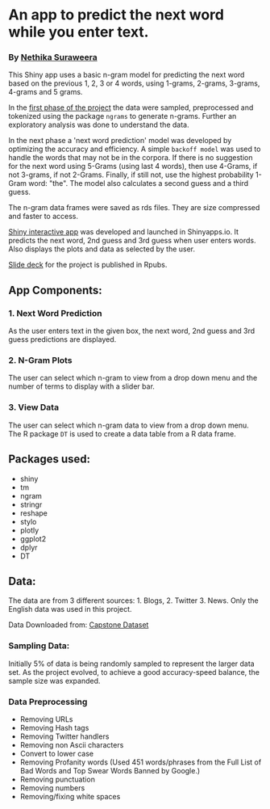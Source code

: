 # An app to predict the next word while you enter text.

### By [Nethika Suraweera](https://www.linkedin.com/in/nethika/)

This Shiny app uses a basic n-gram model for predicting the next word based on the previous 1, 2, 3 or 4 words, using 1-grams, 2-grams, 3-grams, 4-grams and 5 grams.
 
In the [first phase of the project](https://rpubs.com/nethika/milestone_report) the data were sampled, preprocessed and tokenized using the package `ngrams` to generate n-grams. Further an exploratory analysis was done to understand the data.

In the next phase a 'next word prediction' model was developed by optimizing the accuracy and efficiency. A simple `backoff model` was used to handle the words that may not be in the corpora. If there is no suggestion for the next word using 5-Grams (using last 4 words), then use 4-Grams, if not 3-grams, if not 2-Grams. Finally, if still not, use the highest probability  1-Gram word: "the". The model also calculates a second guess and a third guess.

The n-gram data frames were saved as rds files. They are size compressed and faster to access. 

[Shiny interactive app](https://nethika.shinyapps.io/Shiney_App_Next_Word/) was developed and launched in Shinyapps.io. It predicts the next word, 2nd guess and 3rd guess when user enters words. Also displays the plots and data as selected by the user.

[Slide deck](http://rpubs.com/nethika/predict_next_word)  for the project is published in Rpubs.

## App Components:

### 1. Next Word Prediction

As the user enters text in the given box, the next word, 2nd guess and 3rd guess predictions are displayed.

### 2. N-Gram Plots

The user can select which n-gram to view from a drop down menu and the number of terms to display with a slider bar.

### 3. View Data 

The user can select which n-gram data to view from a drop down menu. The R package `DT` is used to create a data table from a R data frame. 

## Packages used:

- shiny
- tm
- ngram
- stringr
- reshape
- stylo
- plotly
- ggplot2
- dplyr
- DT


## Data:

The data are from 3 different sources: 1. Blogs, 2. Twitter 3. News. Only the English data was used in this project.

Data Downloaded from: [Capstone Dataset](https://d396qusza40orc.cloudfront.net/dsscapstone/dataset/Coursera-SwiftKey.zip)

### Sampling Data:
Initially 5% of data is being randomly sampled to represent the larger data set. As the project evolved, to achieve a good accuracy-speed balance, the sample size was expanded. 

### Data Preprocessing 

- Removing URLs
- Removing Hash tags
- Removing Twitter handlers
- Removing non Ascii characters
- Convert to lower case
- Removing Profanity words (Used 451 words/phrases from the Full List of Bad Words and Top Swear Words Banned by Google.)
- Removing punctuation
- Removing numbers
- Removing/fixing white spaces


